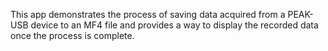 This app demonstrates the process of saving data acquired from a PEAK-USB device to an MF4 file and provides a way to display the recorded data once the process is complete.
